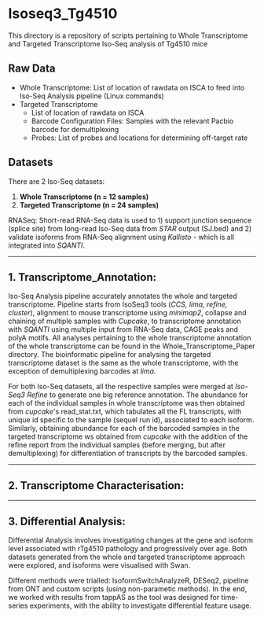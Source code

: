 # Isoseq3_Tg4510

This directory is a repository of scripts pertaining to Whole Transcriptome and Targeted Transcriptome Iso-Seq analysis of Tg4510 mice

## **Raw Data**
* Whole Transcriptome: List of location of rawdata on ISCA to feed into Iso-Seq Analysis pipeline (Linux commands)
* Targeted Transcriptome
    + List of location of rawdata on ISCA
    + Barcode Configuration Files: Samples with the relevant Pacbio barcode for demultiplexing
    + Probes: List of probes and locations for determining off-target rate

## **Datasets** 
There are 2 Iso-Seq datasets:
1. **Whole Transcriptome (n = 12 samples)**
2. **Targeted Transcriptome (n = 24 samples)** 

RNASeq: Short-read RNA-Seq data is used to 1) support junction sequence (splice site) from long-read Iso-Seq data from *STAR* output (SJ.bed) and 2) validate isoforms from RNA-Seq alignment using *Kallisto* - which is all integrated into *SQANTI*. 

---
## 1. **Transcriptome_Annotation**:
Iso-Seq Analysis pipeline accurately annotates the whole and targeted transcriptome. Pipeline starts from IsoSeq3 tools (*CCS, lima, refine, cluster*), alignment to mouse transcriptome using *minimap2*, collapse and chaining of multiple samples with *Cupcake*, to transcriptome annotation with *SQANTI* using multiple input from RNA-Seq data, CAGE peaks and polyA motifs. All analyses pertaining to the whole transcriptome annotation of the whole transcriptome can be found in the Whole_Transcriptome_Paper directory. The bioinformatic pipeline for analysing the targeted transcriptome dataset is the same as the whole transcriptome, with the exception of demultiplexing barcodes at *lima*. 

For both Iso-Seq datasets, all the respective samples were merged at *Iso-Seq3 Refine* to generate one big reference annotation. The abundance for each of the individual samples in whole transcriptome was then obtained from *cupcake*'s read_stat.txt, which tabulates all the FL transcripts, with unique id specific to the sample (sequel run id), associated to each isoform. Similarly, obtaining abundance for each of the barcoded samples in the targeted transcriptome ws obtained from *cupcake* with the addition of the refine report from the individual samples (before merging, but after demultiplexing) for differentiation of transcripts by the barcoded samples. 

---
## 2. **Transcriptome Characterisation**:


---
## 3. **Differential Analysis**:

Differential Analysis involves investigating changes at the gene and isoform level associated with rTg4510 pathology and progressively over age. Both datasets generated from the whole and targeted transcriptome approach were explored, and isoforms were visualised with Swan.

Different methods were trialled: IsoformSwitchAnalyzeR, DESeq2, pipeline from ONT and custom scripts (using non-parametic methods). In the end, we worked with results from tappAS as the tool was designed for time-series experiments, with the ability to investigate differential feature usage.

